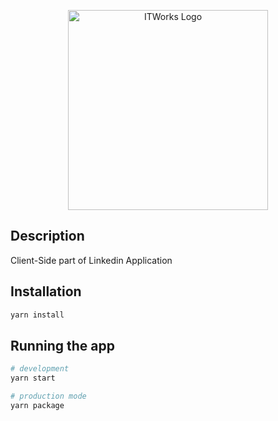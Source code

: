 <p align="center">
  <a href="https://itworks.expert" target="blank"><img src="https://itworks.expert/wp-content/uploads/2017/06/cropped-logo-it-works-02.jpg" width="320" alt="ITWorks Logo" /></a>
</p>

## Description

Client-Side part of Linkedin Application

## Installation

```bash
yarn install
```

## Running the app

```bash
# development
yarn start

# production mode
yarn package
```
